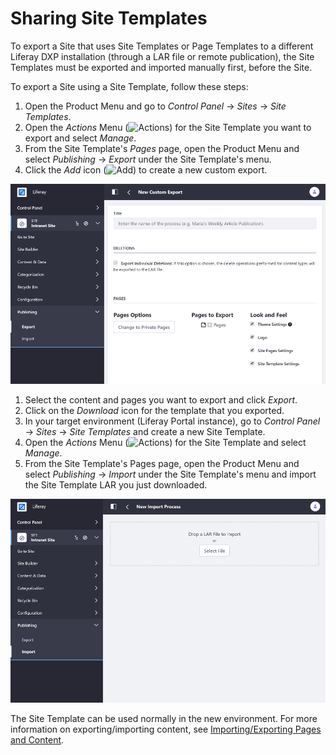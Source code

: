 # Sharing Site Templates

To export a Site that uses Site Templates or Page Templates to a different Liferay DXP installation (through a LAR file or remote publication), the Site Templates must be exported and imported manually first, before the Site.

To export a Site using a Site Template, follow these steps:

1. Open the Product Menu and go to *Control Panel* &rarr; *Sites* &rarr; *Site Templates*.
1. Open the *Actions* Menu (![Actions](../../images/icon-actions.png)) for the Site Template you want to export and select *Manage*.
1. From the Site Template's *Pages* page, open the Product Menu and select *Publishing* &rarr; *Export* under the Site Template's menu.
1. Click the *Add* icon (![Add](../../images/icon-add.png)) to create a new custom export.

![You can Export Site Templates to share them between other Sites.](./sharing-site-templates/images/01.png)

1. Select the content and pages you want to export and click *Export*.
1. Click on the *Download* icon for the template that you exported.
1. In your target environment (Liferay Portal instance), go to *Control Panel* &rarr; *Sites* &rarr; *Site Templates* and create a new Site Template.
1. Open the *Actions* Menu (![Actions](../../images/icon-actions.png)) for the Site Template and select *Manage*.
1. From the Site Template's Pages page, open the Product Menu and select  *Publishing* &rarr; *Import* under the Site Template's menu and import the Site Template LAR you just downloaded.

![Exported Site Templates can be imported into other Sites.](./sharing-site-templates/images/02.png)

The Site Template can be used normally in the new environment. For more information on exporting/importing content, see [Importing/Exporting Pages and Content](./importing-exporting-pages-and-content.md).

